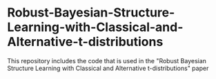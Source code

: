 # Robust-Bayesian-Structure-Learning-with-Classical-and-Alternative-t-distributions
This repository includes the code that is used in the "Robust Bayesian Structure Learning with Classical and Alternative t-distributions" paper
